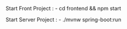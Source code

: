 Start Front Project : 
    - cd frontend && npm start

Start Server Project :
    - ./mvnw spring-boot:run